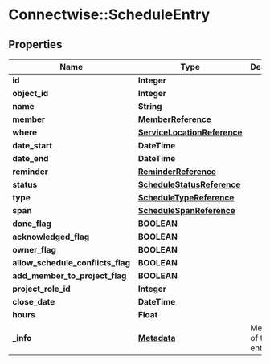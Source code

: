 # Connectwise::ScheduleEntry

## Properties
Name | Type | Description | Notes
------------ | ------------- | ------------- | -------------
**id** | **Integer** |  | [optional] 
**object_id** | **Integer** |  | [optional] 
**name** | **String** |  | [optional] 
**member** | [**MemberReference**](MemberReference.md) |  | [optional] 
**where** | [**ServiceLocationReference**](ServiceLocationReference.md) |  | [optional] 
**date_start** | **DateTime** |  | [optional] 
**date_end** | **DateTime** |  | [optional] 
**reminder** | [**ReminderReference**](ReminderReference.md) |  | [optional] 
**status** | [**ScheduleStatusReference**](ScheduleStatusReference.md) |  | [optional] 
**type** | [**ScheduleTypeReference**](ScheduleTypeReference.md) |  | 
**span** | [**ScheduleSpanReference**](ScheduleSpanReference.md) |  | [optional] 
**done_flag** | **BOOLEAN** |  | [optional] 
**acknowledged_flag** | **BOOLEAN** |  | [optional] 
**owner_flag** | **BOOLEAN** |  | [optional] 
**allow_schedule_conflicts_flag** | **BOOLEAN** |  | [optional] 
**add_member_to_project_flag** | **BOOLEAN** |  | [optional] 
**project_role_id** | **Integer** |  | [optional] 
**close_date** | **DateTime** |  | [optional] 
**hours** | **Float** |  | [optional] 
**_info** | [**Metadata**](Metadata.md) | Metadata of the entity | [optional] 


